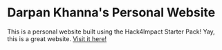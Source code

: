 # Darpan Khanna's Personal Website
This is a personal website built using the Hack4Impact Starter Pack!
Yay, this is a great website.
[Visit it here!](https://darpank23.github.io)